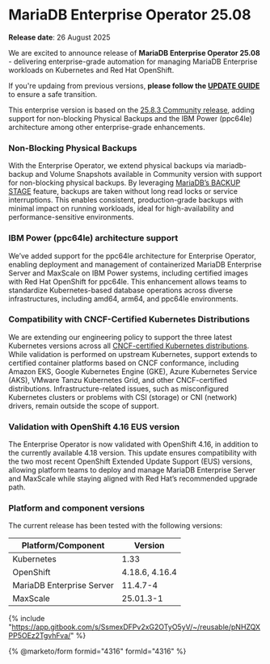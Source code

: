 # MariaDB Enterprise Operator 25.08

**Release date**: 26 August 2025

We are excited to announce release of **MariaDB Enterprise Operator 25.08** - delivering enterprise-grade automation for managing MariaDB Enterprise workloads on Kubernetes and Red Hat OpenShift.

If you're updaing from previous versions, __please follow the [UPDATE GUIDE](https://mariadb.com/docs/tools/mariadb-enterprise-operator/updates/update-25.08)__ to ensure a safe transition.

This enterprise version is based on the [25.8.3 Community release](https://github.com/mariadb-operator/mariadb-operator/releases/tag/25.8.3), adding support for non-blocking Physical Backups and the IBM Power (ppc64le) architecture among other enterprise-grade enhancements.

### Non-Blocking Physical Backups

 With the Enterprise Operator, we extend physical backups via mariadb-backup and Volume Snapshots available in Community version with support for non-blocking physical backups. By leveraging [MariaDB’s BACKUP STAGE](https://mariadb.com/docs/server/reference/sql-statements/administrative-sql-statements/backup-commands/backup-stage) feature, backups are taken without long read locks or service interruptions. This enables consistent, production-grade backups with minimal impact on running workloads, ideal for high-availability and performance-sensitive environments.


### IBM Power (ppc64le) architecture support

We’ve added support for the ppc64le architecture for Enterprise Operator, enabling deployment and management of containerized MariaDB Enterprise Server and MaxScale on IBM Power systems, including certified images with Red Hat OpenShift for ppc64le. This enhancement allows teams to standardize Kubernetes-based database operations across diverse infrastructures, including amd64, arm64, and ppc64le environments.

### Compatibility with CNCF-Certified Kubernetes Distributions

We are extending our engineering policy to support the three latest Kubernetes versions across all [CNCF-certified Kubernetes distributions](https://www.cncf.io/training/certification/software-conformance/). While validation is performed on upstream Kubernetes, support extends to certified container platforms based on CNCF conformance, including Amazon EKS, Google Kubernetes Engine (GKE), Azure Kubernetes Service (AKS), VMware Tanzu Kubernetes Grid, and other CNCF-certified distributions. Infrastructure-related issues, such as misconfigured Kubernetes clusters or problems with CSI (storage) or CNI (network) drivers, remain outside the scope of support.

### Validation with OpenShift 4.16 EUS version

The Enterprise Operator is now validated with OpenShift 4.16, in addition to the currently available 4.18 version. This update ensures compatibility with the two most recent OpenShift Extended Update Support (EUS) versions, allowing platform teams to deploy and manage MariaDB Enterprise Server and MaxScale while staying aligned with Red Hat’s recommended upgrade path.

### Platform and component versions

The current release has been tested with the following versions:

| Platform/Component        | Version  |
| ------------------------- | -------- |
| Kubernetes                | 1.33     |
| OpenShift                 | 4.18.6, 4.16.4 |
| MariaDB Enterprise Server | 11.4.7-4 |
| MaxScale                  | 25.01.3-1 |

{% include "https://app.gitbook.com/s/SsmexDFPv2xG2OTyO5yV/~/reusable/pNHZQXPP5OEz2TgvhFva/" %}

{% @marketo/form formid="4316" formId="4316" %}
